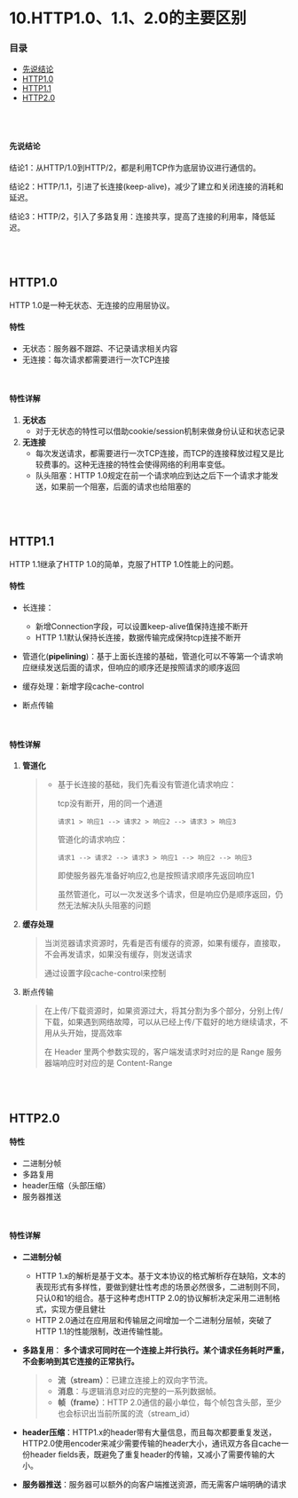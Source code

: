 # 10.HTTP1.0、1.1、2.0的主要区别

### 目录

- [先说结论](#先说结论)
- [HTTP1.0](#HTTP1.0)
- [HTTP1.1](#HTTP1.1)
- [HTTP2.0](#HTTP2.0)



</br></br>

#### **先说结论**

结论1：从HTTP/1.0到HTTP/2，都是利用TCP作为底层协议进行通信的。

结论2：HTTP/1.1，引进了长连接(keep-alive)，减少了建立和关闭连接的消耗和延迟。

结论3：HTTP/2，引入了多路复用：连接共享，提高了连接的利用率，降低延迟。



</br></br>

## HTTP1.0

HTTP 1.0是一种无状态、无连接的应用层协议。

#### 特性

- 无状态：服务器不跟踪、不记录请求相关内容
- 无连接：每次请求都需要进行一次TCP连接

</br>

#### 特性详解

1. **无状态**
   - 对于无状态的特性可以借助cookie/session机制来做身份认证和状态记录
2. **无连接**
   - 每次发送请求，都需要进行一次TCP连接，而TCP的连接释放过程又是比较费事的。这种无连接的特性会使得网络的利用率变低。
   - 队头阻塞：HTTP 1.0规定在前一个请求响应到达之后下一个请求才能发送，如果前一个阻塞，后面的请求也给阻塞的



</br></br>

## HTTP1.1

HTTP 1.1继承了HTTP 1.0的简单，克服了HTTP 1.0性能上的问题。

#### 特性

- 长连接：
  - 新增Connection字段，可以设置keep-alive值保持连接不断开
  - HTTP 1.1默认保持长连接，数据传输完成保持tcp连接不断开

- 管道化(**pipelining**)：基于上面长连接的基础，管道化可以不等第一个请求响应继续发送后面的请求，但响应的顺序还是按照请求的顺序返回
- 缓存处理：新增字段cache-control
- 断点传输

</br>

#### 特性详解

1. **管道化**

   > - 基于长连接的基础，我们先看没有管道化请求响应：
   >
   >   tcp没有断开，用的同一个通道
   >
   >   ```
   >   请求1 > 响应1 --> 请求2 > 响应2 --> 请求3 > 响应3
   >   ```
   >
   >   管道化的请求响应：
   >
   >   ```
   >   请求1 --> 请求2 --> 请求3 > 响应1 --> 响应2 --> 响应3
   >   ```
   >
   >   即使服务器先准备好响应2,也是按照请求顺序先返回响应1
   >
   >   虽然管道化，可以一次发送多个请求，但是响应仍是顺序返回，仍然无法解决队头阻塞的问题

2. **缓存处理**

   > 当浏览器请求资源时，先看是否有缓存的资源，如果有缓存，直接取，不会再发请求，如果没有缓存，则发送请求
   >
   > 通过设置字段cache-control来控制

3. 断点传输

   > 在上传/下载资源时，如果资源过大，将其分割为多个部分，分别上传/下载，如果遇到网络故障，可以从已经上传/下载好的地方继续请求，不用从头开始，提高效率
   >
   > 在 Header 里两个参数实现的，客户端发请求时对应的是 Range 服务器端响应时对应的是 Content-Range



</br></br>

## HTTP2.0

#### 特性

- 二进制分帧
- 多路复用
- header压缩（头部压缩）
- 服务器推送

</br>

#### 特性详解

- **二进制分帧**

  - HTTP 1.x的解析是基于文本。基于文本协议的格式解析存在缺陷，文本的表现形式有多样性，要做到健壮性考虑的场景必然很多，二进制则不同，只认0和1的组合。基于这种考虑HTTP 2.0的协议解析决定采用二进制格式，实现方便且健壮
  - HTTP 2.0通过在应用层和传输层之间增加一个二进制分层帧，突破了HTTP 1.1的性能限制，改进传输性能。

- **多路复用**： **多个请求可同时在一个连接上并行执行。某个请求任务耗时严重，不会影响到其它连接的正常执行。**

  > - **流（stream）**：已建立连接上的双向字节流。
  > - **消息**：与逻辑消息对应的完整的一系列数据帧。
  > - **帧（frame）**：HTTP 2.0通信的最小单位，每个帧包含头部，至少也会标识出当前所属的流（stream_id）

- **header压缩**：HTTP1.x的header带有大量信息，而且每次都要重复发送，HTTP2.0使用encoder来减少需要传输的header大小，通讯双方各自cache一份header fields表，既避免了重复header的传输，又减小了需要传输的大小。

- **服务器推送**：服务器可以额外的向客户端推送资源，而无需客户端明确的请求

